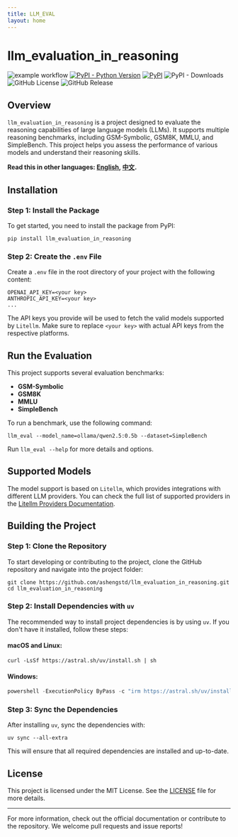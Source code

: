 ```yaml
---
title: LLM_EVAL
layout: home
---
```


# llm_evaluation_in_reasoning

![example workflow](https://github.com/ashengstd/llm_evaluation_in_reasoning/actions/workflows/publish-pypi-release.yml/badge.svg)
[![PyPI - Python Version](https://img.shields.io/pypi/pyversions/llm_evaluation_in_reasoning)](https://pypi.org/project/llm_evaluation_in_reasoning)
[![PyPI](https://img.shields.io/pypi/v/llm_evaluation_in_reasoning.svg)](https://pypi.org/project/llm_evaluation_in_reasoning/)
![PyPI - Downloads](https://img.shields.io/pypi/dm/llm_evaluation_in_reasoning.svg)
![GitHub License](https://img.shields.io/github/license/ashengstd/llm_evaluation_in_reasoning)
![GitHub Release](https://img.shields.io/github/v/release/ashengstd/llm_evaluation_in_reasoning)

## Overview

`llm_evaluation_in_reasoning` is a project designed to evaluate the reasoning capabilities of large language models (LLMs). It supports multiple reasoning benchmarks, including GSM-Symbolic, GSM8K, MMLU, and SimpleBench. This project helps you assess the performance of various models and understand their reasoning skills.

**Read this in other languages: [English](README.md), [中文](README_zh.md).**

## Installation

### Step 1: Install the Package

To get started, you need to install the package from PyPI:

```shell
pip install llm_evaluation_in_reasoning
```

### Step 2: Create the `.env` File

Create a `.env` file in the root directory of your project with the following content:

```
OPENAI_API_KEY=<your key>
ANTHROPIC_API_KEY=<your key>
...
```

The API keys you provide will be used to fetch the valid models supported by `Litellm`. Make sure to replace `<your key>` with actual API keys from the respective platforms.

## Run the Evaluation

This project supports several evaluation benchmarks:

- **GSM-Symbolic**
- **GSM8K**
- **MMLU**
- **SimpleBench**

To run a benchmark, use the following command:

```shell
llm_eval --model_name=ollama/qwen2.5:0.5b --dataset=SimpleBench
```

Run `llm_eval --help` for more details and options.

## Supported Models

The model support is based on `Litellm`, which provides integrations with different LLM providers. You can check the full list of supported providers in the [Litellm Providers Documentation](https://docs.litellm.ai/docs/providers).

## Building the Project

### Step 1: Clone the Repository

To start developing or contributing to the project, clone the GitHub repository and navigate into the project folder:

```shell
git clone https://github.com/ashengstd/llm_evaluation_in_reasoning.git
cd llm_evaluation_in_reasoning
```

### Step 2: Install Dependencies with `uv`

The recommended way to install project dependencies is by using `uv`. If you don't have it installed, follow these steps:

#### macOS and Linux:

```shell
curl -LsSf https://astral.sh/uv/install.sh | sh
```

#### Windows:

```powershell
powershell -ExecutionPolicy ByPass -c "irm https://astral.sh/uv/install.ps1 | iex"
```

### Step 3: Sync the Dependencies

After installing `uv`, sync the dependencies with:

```shell
uv sync --all-extra
```

This will ensure that all required dependencies are installed and up-to-date.

## License

This project is licensed under the MIT License. See the [LICENSE](https://github.com/ashengstd/llm_evaluation_in_reasoning/blob/main/LICENSE) file for more details.

---

For more information, check out the official documentation or contribute to the repository. We welcome pull requests and issue reports!
